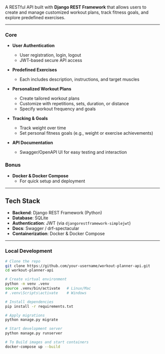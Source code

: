 A RESTful API built with **Django REST Framework** that allows users to create and manage customized workout plans, track fitness goals, and explore predefined exercises.

---

### Core
- **User Authentication**
  - User registration, login, logout
  - JWT-based secure API access

- **Predefined Exercises**
  - Each includes description, instructions, and target muscles

- **Personalized Workout Plans**
  - Create tailored workout plans
  - Customize with repetitions, sets, duration, or distance
  - Specify workout frequency and goals

- **Tracking & Goals**
  - Track weight over time
  - Set personal fitness goals (e.g., weight or exercise achievements)

- **API Documentation**
  - Swagger/OpenAPI UI for easy testing and interaction

### Bonus
- **Docker & Docker Compose**
  - For quick setup and deployment

---

## Tech Stack
- **Backend**: Django REST Framework (Python)
- **Database**: SQLite
- **Authentication**: JWT (via `djangorestframework-simplejwt`)
- **Docs**: Swagger / drf-spectacular
- **Containerization**: Docker & Docker Compose

---

### Local Development

```bash
# Clone the repo
git clone https://github.com/your-username/workout-planner-api.git
cd workout-planner-api

# Create virtual environment
python -m venv .venv
source .venv/bin/activate   # Linux/Mac
# .venv\Scripts\activate    # Windows

# Install dependencies
pip install -r requirements.txt

# Apply migrations
python manage.py migrate

# Start development server
python manage.py runserver

# To Build images and start containers
docker-compose up --build

    
